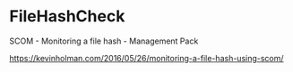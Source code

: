 # FileHashCheck
SCOM - Monitoring a file hash - Management Pack

https://kevinholman.com/2016/05/26/monitoring-a-file-hash-using-scom/
